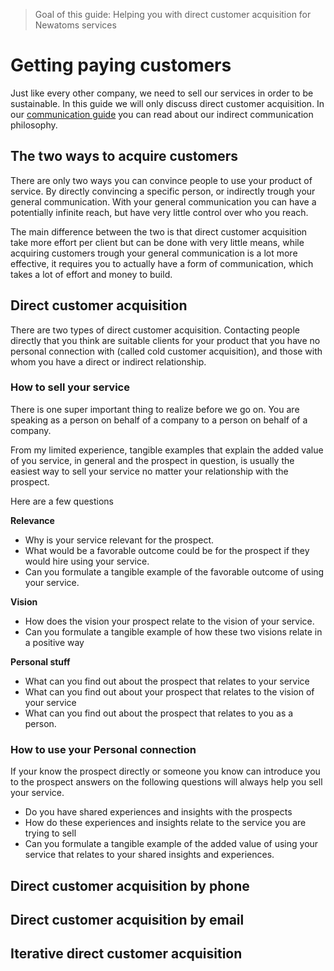 > Goal of this guide: Helping you with direct customer acquisition for Newatoms services

# Getting paying customers

Just like every other company, we need to sell our services in order to be sustainable. In this guide we will only discuss direct customer acquisition. In our [communication guide](communication-guide) you can read about our indirect communication philosophy.

## The two ways to acquire customers

There are only two ways you can convince people to use your product of service. By directly convincing a specific person, or indirectly trough your general communication. With your general communication you can have a potentially infinite reach, but have very little control over who you reach.

The main difference between the two is that direct customer acquisition take more effort per client but can be done with very little means, while acquiring customers trough your general communication is a lot more effective, it requires you to actually have a form of communication, which takes a lot of effort and money to build.

## Direct customer acquisition

There are two types of direct customer acquisition. Contacting people directly that you think are suitable clients for your product that you have no personal connection with (called cold customer acquisition), and those with whom you have a direct or indirect relationship.

### How to sell your service

There is one super important thing to realize before we go on. You are speaking as a person on behalf of a company to a person on behalf of a company.

From my limited experience, tangible examples that explain the added value of you service, in general and the prospect in question, is usually the easiest way to sell your service no matter your relationship with the prospect.

Here are a few questions

**Relevance**
* Why is your service relevant for the prospect.
* What would be a favorable outcome could be for the prospect if they would hire using your service.
* Can you formulate a tangible example of the favorable outcome of using your service.

**Vision**
* How does the vision your prospect relate to the vision of your service.
* Can you formulate a tangible example of how these two visions relate in a positive way

**Personal stuff**
* What can you find out about the prospect that relates to your service
* What can you find out about your prospect that relates to the vision of your service
* What can you find out about the prospect that relates to you as a person.


### How to use your Personal connection

If your know the prospect directly or someone you know can introduce you to the prospect answers on the following questions will always help you sell your service.

* Do you have shared experiences and insights with the prospects
* How do these experiences and insights relate to the service you are trying to sell
* Can you formulate a tangible example of the added value of using your service that relates to your shared insights and experiences.

## Direct customer acquisition by phone
## Direct customer acquisition by email
## Iterative direct customer acquisition
